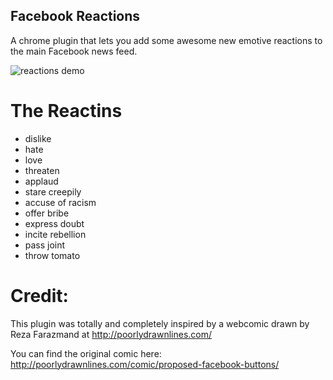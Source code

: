 Facebook Reactions
------------------

A chrome plugin that lets you add some awesome new emotive reactions to the main Facebook news feed.

![reactions demo](https://s3.amazonaws.com/webnet/fb-plugin/react-demo.png)



The Reactins
============

- dislike
- hate
- love
- threaten
- applaud
- stare creepily
- accuse of racism
- offer bribe 
- express doubt
- incite rebellion
- pass joint
- throw tomato



Credit:
=======

This plugin was totally and completely inspired by a webcomic drawn by Reza Farazmand at http://poorlydrawnlines.com/

You can find the original comic here: http://poorlydrawnlines.com/comic/proposed-facebook-buttons/
